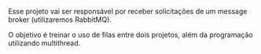 Esse projeto vai ser responsável por receber solicitações de um
message broker (utilizaremos RabbitMQ).

O objetivo é treinar o uso de filas entre dois projetos, além da programação
utilizando multithread.
